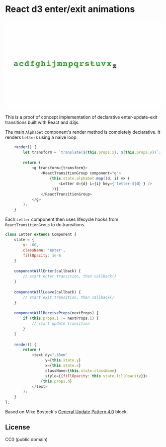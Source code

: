 
# React d3 enter/exit animations

![Gif of end result](alphabet.gif)

This is a proof of concept implementation of declarative enter-update-exit
transitions built with React and d3js.

The main `Alphabet` component's render method is completely
declarative. It renders `Letter`s using a naive loop.

```javascript
    render() {
        let transform = `translate(${this.props.x}, ${this.props.y})`;

        return (
            <g transform={transform}>
                <ReactTransitionGroup component="g">
                    {this.state.alphabet.map((d, i) => (
                        <Letter d={d} i={i} key={`letter-${d}`} />
                     ))}
                </ReactTransitionGroup>
            </g>
        );
    }
```

Each `Letter` component then uses lifecycle hooks from
`ReactTransitionGroup` to do transitions.

```javascript
class Letter extends Component {
    state = {
        y: -60,
        className: 'enter',
        fillOpacity: 1e-6
    }

    componentWillEnter(callback) {
        // start enter transition, then callback()
    }

    componentWillLeave(callback) {
        // start exit transition, then callback()
    }

    componentWillReceiveProps(nextProps) {
        if (this.props.i != nextProps.i) {
            // start update transition
        }
    }

    render() {
        return (
            <text dy=".35em"
                  y={this.state.y}
                  x={this.state.x}
                  className={this.state.className}
                  style={{fillOpacity: this.state.fillOpacity}}>
                {this.props.d}
            </text>
        );
    }
};

```

Based on Mike Bostock's
[General Update Pattern 4.0](https://bl.ocks.org/mbostock/a8a5baa4c4a470cda598)
block.

## License

CC0 (public domain)
